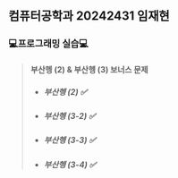 ## 컴퓨터공학과 20242431 임재현

### 💻프로그래밍 실습💻
>  ####  부산헹 (2) & 부산헹 (3) 보너스 문제
>   
> -  <h5>부산헹 (2) ✅</h5> 
>
> -  <h5>부산헹 (3-2) ✅</h5>
>
> - <h5>부산헹 (3-3) ✅</h5> 
>
> - <h5>부산헹 (3-4) ✅</h5> 
